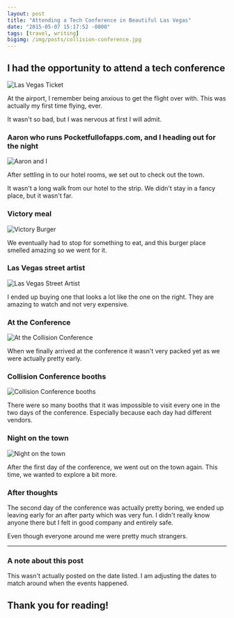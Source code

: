 ```yaml
---
layout: post
title: "Attending a Tech Conference in Beautiful Las Vegas"
date: "2015-05-07 15:17:52 -0800"
tags: [travel, writing]
bigimg: /img/posts/collision-conference.jpg
---
```


## I had the opportunity to attend a tech conference

![Las Vegas Ticket](https://imgur.com/mhlJVfg.jpg)

At the airport, I remember being anxious to get the flight over with. This was actually my first time flying, ever.

<!--more-->

It wasn't so bad, but I was nervous at first I will admit.


### Aaron who runs Pocketfullofapps.com, and I heading out for the night

![Aaron and I](https://imgur.com/1wmaieX.jpg)

After settling in to our hotel rooms, we set out to check out the town.

It wasn't a long walk from our hotel to the strip. We didn't stay in a fancy place, but it wasn't far.

### Victory meal

![Victory Burger](https://imgur.com/i4LcrZI.jpg)

We eventually had to stop for something to eat, and this burger place smelled amazing so we went for it.

### Las Vegas street artist

![Las Vegas Street Artist](https://imgur.com/Dq8GB3o.jpg)

I ended up buying one that looks a lot like the one on the right. They are amazing to watch and not very expensive.

### At the Conference

![At the Collision Conference](https://imgur.com/GXExCHo.jpg)

When we finally arrived at the conference it wasn't very packed yet as we were actually pretty early.

### Collision Conference booths

![Collision Conference booths](https://imgur.com/P3IKdFo.jpg)

There were so many booths that it was impossible to visit every one in the two days of the conference. Especially because each day had different vendors.

### Night on the town

![Night on the town](https://imgur.com/Bieg1oI.jpg)

After the first day of the conference, we went out on the town again. This time, we wanted to explore a bit more.

### After thoughts

The second day of the conference was actually pretty boring, we ended up leaving early for an after party which was very fun. I didn't really know anyone there but I felt in good company and entirely safe.

Even though everyone around me were pretty much strangers.

*****

### A note about this post

This wasn't actually posted on the date listed. I am adjusting the dates to match around when the events happened.

## Thank you for reading!
